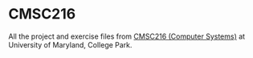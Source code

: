 # CMSC216
All the project and exercise files from [CMSC216 (Computer Systems)](https://www.cs.umd.edu/class/fall2023/cmsc216-010X/) at University of Maryland, College Park.